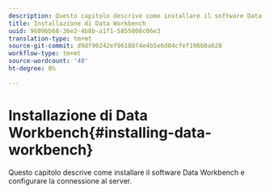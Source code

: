```yaml
---
description: Questo capitolo descrive come installare il software Data Workbench e configurare la connessione al server.
title: Installazione di Data Workbench
uuid: 9609bb68-36e2-4b8b-a1f1-5855008c06e3
translation-type: tm+mt
source-git-commit: d9df90242ef96188f4e4b5e6d04cfef196b0a628
workflow-type: tm+mt
source-wordcount: '40'
ht-degree: 0%

---
```



# Installazione di Data Workbench{#installing-data-workbench}

Questo capitolo descrive come installare il software Data Workbench e configurare la connessione al server.

